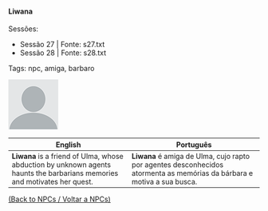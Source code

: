 
#### Liwana

Sessões:  
- Sessão 27 | Fonte: s27.txt  
- Sessão 28 | Fonte: s28.txt

Tags: npc, amiga, barbaro

![Liwana](blank.png)

| English | Português |
|---------|-----------|
| **Liwana** is a friend of Ulma, whose abduction by unknown agents haunts the barbarians memories and motivates her quest. | **Liwana** é amiga de Ulma, cujo rapto por agentes desconhecidos atormenta as memórias da bárbara e motiva a sua busca. |

[(Back to NPCs / Voltar a NPCs)](npcs_list.md)



















